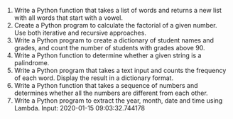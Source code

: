 1. Write a Python function that takes a list of words and returns a new list with all words that start with a vowel.
2. Create a Python program to calculate the factorial of a given number. Use both iterative and recursive approaches.
3. Write a Python program to create a dictionary of student names and grades, and count the number of students with grades above 90.
4. Write a Python function to determine whether a given string is a palindrome.
5. Write a Python program that takes a text input and counts the frequency of each word. Display the result in a dictionary format.
6. Write a Python function that takes a sequence of numbers and determines whether all the numbers are different from each other.
7. Write a Python program to extract the year, month, date and time using Lambda. Input: 2020-01-15 09:03:32.744178
